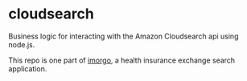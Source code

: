 cloudsearch
===========

Business logic for interacting with the Amazon Cloudsearch api using node.js.

This repo is one part of [imorgo](https://github.com/scottrice10/imorgo), a health insurance exchange search application.

